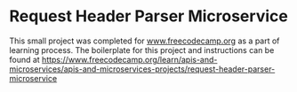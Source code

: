 # Request Header Parser Microservice

This small project was completed for www.freecodecamp.org as a part of learning process.
The boilerplate for this project and instructions can be found at https://www.freecodecamp.org/learn/apis-and-microservices/apis-and-microservices-projects/request-header-parser-microservice
